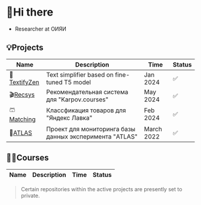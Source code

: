 # 👋Hi there
<!-- I'm Richard Gurtsiev:  -->
- Researcher at ОИЯИ
<!-- - SOGU graduate.   -->

## 💡Projects

|Name|Description|Time|Status|
|----|-----------|----|------|
|📝[TextifyZen](https://github.com/vilovnok/TextifyZen)|Text simplifier based on fine-tuned T5 model| Jan 2024|✅|
|🎬[Recsys](https://github.com/vilovnok/recsys_social_net)|Рекомендательная система для "Karpov.courses"| May 2024|✅|
|🩳[Matching](https://github.com/vilovnok/matching_item)|Классфикация товаров для "Яндекс Лавка"| Feb 2024|✅|
|🫧[ATLAS](https://github.com/vilovnok/atlas-db-proj)|Проект для мониторинга базы данных эксперимента "ATLAS"| March 2022|✅|
## 🧑‍🔧Courses
  
  |Name|Description|Time|Status|
  |----|-----------|----|------|

  >Certain repositories within the active projects are presently set to private.
